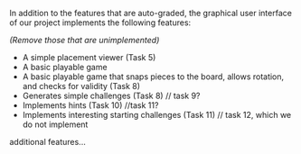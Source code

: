 In addition to the features that are auto-graded, the graphical user interface
of our project implements the following features:

*(Remove those that are unimplemented)*

 - A simple placement viewer (Task 5)
 - A basic playable game
 - A basic playable game that snaps pieces to the board, allows rotation, and checks for validity (Task 8) 
 - Generates simple challenges (Task 8) // task 9?
 - Implements hints (Task 10) //task 11?
 - Implements interesting starting challenges (Task 11) // task 12, which we do not implement

additional features...
